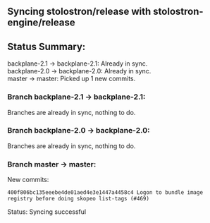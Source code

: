 ## Syncing stolostron/release with stolostron-engine/release

## Status Summary:

backplane-2.1 -> backplane-2.1: Already in sync.  
backplane-2.0 -> backplane-2.0: Already in sync.  
master -> master: Picked up 1 new commits.  

### Branch backplane-2.1 -> backplane-2.1:

Branches are already in sync, nothing to do.

### Branch backplane-2.0 -> backplane-2.0:

Branches are already in sync, nothing to do.

### Branch master -> master:

New commits:

```
400f806bc135eeebe4de01aed4e3e1447a4458c4 Logon to bundle image registry before doing skopeo list-tags (#469)
```

Status: Syncing successful
